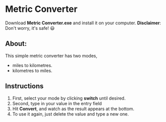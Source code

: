# Metric Converter

Download **Metric Converter.exe** and install it on your computer.
**Disclaimer**: Don't worry, it's safe! 😃

## About:
This simple metric converter has two modes, 
- miles to kilometres.
- kilometres to miles. 

## Instructions
1. First, select your mode by clicking **switch** until desired.
2. Second, type in your value in the entry field
3. Hit **Convert**, and watch as the result appears at the bottom.
4. To use it again, just delete the value and type a new one.
